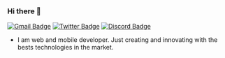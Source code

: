### Hi there 👋

[![Gmail Badge](https://img.shields.io/badge/-rodrigodnoronha@gmail.com-6633cc?style=flat-square&logo=Gmail&logoColor=white&link=mailto:rodrigodnoronha@gmail.com)](mailto:rodrigodnoronha@gmail.com)
[![Twitter Badge](https://img.shields.io/badge/-@xxxkckkxkxxk-6633cc?style=flat-square&labelColor=6633cc&logo=twitter&logoColor=white&link=https://twitter.com/xxxkckkxkxxk)](https://twitter.com/xxxkckkxkxxk) 
[![Discord Badge](https://img.shields.io/badge/-Crazy-Diamm#6631-6633cc?style=flat-square&labelColor=6633cc&logo=discord&logoColor=white&link=https://twitter.com/xxxkckkxkxxk)](https://twitter.com/xxxkckkxkxxk) 

- I am web and mobile developer. Just creating and innovating with the bests technologies in the market.
